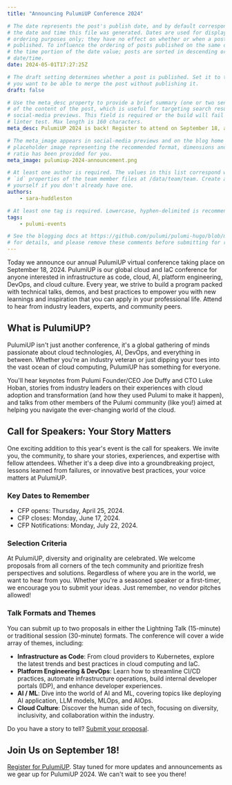 ```yaml
---
title: "Announcing PulumiUP Conference 2024"

# The date represents the post's publish date, and by default corresponds with
# the date and time this file was generated. Dates are used for display and
# ordering purposes only; they have no effect on whether or when a post is
# published. To influence the ordering of posts published on the same date, use
# the time portion of the date value; posts are sorted in descending order by
# date/time.
date: 2024-05-01T17:27:25Z

# The draft setting determines whether a post is published. Set it to true if
# you want to be able to merge the post without publishing it.
draft: false

# Use the meta_desc property to provide a brief summary (one or two sentences)
# of the content of the post, which is useful for targeting search results or
# social-media previews. This field is required or the build will fail the
# linter test. Max length is 160 characters.
meta_desc: PulumiUP 2024 is back! Register to attend on September 18, and dive into the future of cloud, Infrastructure as Code (IaC), AI, platform engineering, and more.

# The meta_image appears in social-media previews and on the blog home page. A
# placeholder image representing the recommended format, dimensions and aspect
# ratio has been provided for you.
meta_image: pulumiup-2024-announcement.png

# At least one author is required. The values in this list correspond with the
# `id` properties of the team member files at /data/team/team. Create a file for
# yourself if you don't already have one.
authors:
    - sara-huddleston

# At least one tag is required. Lowercase, hyphen-delimited is recommended.
tags:
    - pulumi-events

# See the blogging docs at https://github.com/pulumi/pulumi-hugo/blob/master/BLOGGING.md
# for details, and please remove these comments before submitting for review.
---
```


Today we announce our annual PulumiUP virtual conference taking place on September 18, 2024. PulumiUP is our global cloud and IaC conference for anyone interested in infrastructure as code, cloud, AI, platform engineering, DevOps, and cloud culture. Every year, we strive to build a program packed with technical talks, demos, and best practices to empower you with new learnings and inspiration that you can apply in your professional life. Attend to hear from industry leaders, experts, and community peers.

<!--more-->

## What is PulumiUP?

PulumiUP isn't just another conference, it's a global gathering of minds passionate about cloud technologies, AI, DevOps, and everything in between. Whether you're an industry veteran or just dipping your toes into the vast ocean of cloud computing, PulumiUP has something for everyone.

You'll hear keynotes from Pulumi Founder/CEO Joe Duffy and CTO Luke Hoban, stories from industry leaders on their experiences with cloud adoption and transformation (and how they used Pulumi to make it happen), and talks from other members of the Pulumi community (like you!) aimed at helping you navigate the ever-changing world of the cloud.

## Call for Speakers: Your Story Matters

One exciting addition to this year's event is the call for speakers. We invite you, the community, to share your stories, experiences, and expertise with fellow attendees. Whether it's a deep dive into a groundbreaking project, lessons learned from failures, or innovative best practices, your voice matters at PulumiUP.

### Key Dates to Remember

- CFP opens: Thursday, April 25, 2024.
- CFP closes: Monday, June 17, 2024.
- CFP Notifications: Monday, July 22, 2024.
  
### Selection Criteria

At PulumiUP, diversity and originality are celebrated. We welcome proposals from all corners of the tech community and prioritize fresh perspectives and solutions. Regardless of where you are in the world, we want to hear from you. Whether you're a seasoned speaker or a first-timer, we encourage you to submit your ideas. Just remember, no vendor pitches allowed!

### Talk Formats and Themes

You can submit up to two proposals in either the Lightning Talk (15-minute) or traditional session (30-minute) formats. The conference will cover a wide array of themes, including:

- **Infrastructure as Code**: From cloud providers to Kubernetes, explore the latest trends and best practices in cloud computing and IaC.
- **Platform Engineering & DevOps**: Learn how to streamline CI/CD practices, automate infrastructure operations, build internal developer portals (IDP), and enhance developer experiences.
- **AI / ML**: Dive into the world of AI and ML, covering topics like deploying AI application, LLM models, MLOps, and AIOps.
- **Cloud Culture**: Discover the human side of tech, focusing on diversity, inclusivity, and collaboration within the industry.

Do you have a story to tell? [Submit your proposal](https://sessionize.com/pulumiup-conference-2024).

## Join Us on September 18!

[Register for PulumiUP](https://www.pulumi.com/pulumi-up/). Stay tuned for more updates and announcements as we gear up for PulumiUP 2024. We can't wait to see you there!
